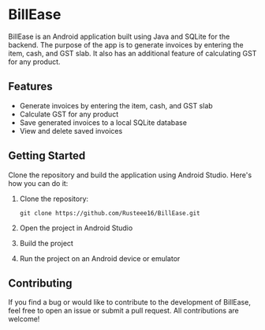 # BillEase

BillEase is an Android application built using Java and SQLite for the backend. The purpose of the app is to generate invoices by entering the item, cash, and GST slab. It also has an additional feature of calculating GST for any product.

## Features

- Generate invoices by entering the item, cash, and GST slab
- Calculate GST for any product
- Save generated invoices to a local SQLite database
- View and delete saved invoices

## Getting Started

Clone the repository and build the application using Android Studio. Here's how you can do it:

1. Clone the repository:

   ```
   git clone https://github.com/Rusteee16/BillEase.git
   ```

2. Open the project in Android Studio
3. Build the project
4. Run the project on an Android device or emulator

## Contributing

If you find a bug or would like to contribute to the development of BillEase, feel free to open an issue or submit a pull request. All contributions are welcome!
